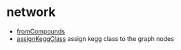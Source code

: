 # network



+ [fromCompounds](network/fromCompounds.1) 
+ [assignKeggClass](network/assignKeggClass.1) assign kegg class to the graph nodes

